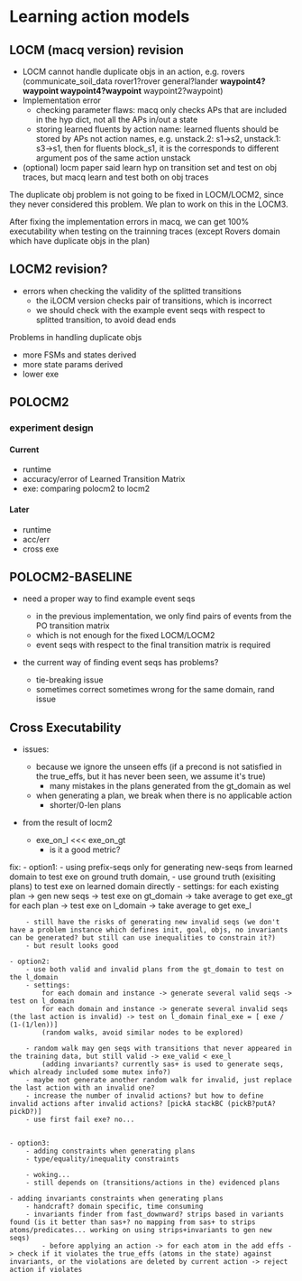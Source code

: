 # Learning action models

## LOCM (macq version) revision

- LOCM cannot handle duplicate objs in an action, e.g. rovers (communicate_soil_data rover1?rover general?lander **waypoint4?waypoint waypoint4?waypoint** waypoint2?waypoint)
- Implementation error
    - checking parameter flaws: macq only checks APs that are included in the hyp dict, not all the APs in/out a state
    - storing learned fluents by action name: learned fluents should be stored by APs not action names, e.g. unstack.2: s1->s2, unstack.1: s3->s1, then for fluents block_s1, it is the corresponds to different argument pos of the same action unstack
- (optional) locm paper said learn hyp on transition set and test on obj traces, but macq learn and test both on obj traces

The duplicate obj problem is not going to be fixed in LOCM/LOCM2, since they never considered this problem. We plan to work on this in the LOCM3.

After fixing the implementation errors in macq, we can get 100% executability when testing on the trainning traces (except Rovers domain which have duplicate objs in the plan)


## LOCM2 revision?

- errors when checking the validity of the splitted transitions
    - the iLOCM version checks pair of transitions, which is incorrect
    - we should check with the example event seqs with respect to splitted transition, to avoid dead ends

Problems in handling duplicate objs
- more FSMs and states derived
- more state params derived
- lower exe

## POLOCM2

### experiment design

#### Current

- runtime
- accuracy/error of Learned Transition Matrix
- exe: comparing polocm2 to locm2

#### Later

- runtime
- acc/err
- cross exe

## POLOCM2-BASELINE

- need a proper way to find example event seqs
    - in the previous implementation, we only find pairs of events from the PO transition matrix
    - which is not enough for the fixed LOCM/LOCM2
    - event seqs with respect to the final transition matrix is required

- the current way of finding event seqs has problems?
    - tie-breaking issue
    - sometimes correct sometimes wrong for the same domain, rand issue

## Cross Executability 

- issues:
    - because we ignore the unseen effs (if a precond is not satisfied in the true_effs, but it has never been seen, we assume it's true)
        - many mistakes in the plans generated from the gt_domain as wel
    - when generating a plan, we break when there is no applicable action
        - shorter/0-len plans

- from the result of locm2
    - exe_on_l <<< exe_on_gt
        - is it a good metric?

fix:
    - option1: 
        - using prefix-seqs only for generating new-seqs from learned domain to test exe on ground truth domain, 
        - use ground truth (exisiting plans) to test exe on learned domain directly
        - settings:
            for each existing plan -> gen new seqs -> test exe on gt_domain -> take average to get exe_gt
            for each plan -> test exe on l_domain -> take average to get exe_l
            
        - still have the risks of generating new invalid seqs (we don't have a problem instance which defines init, goal, objs, no invariants can be generated? but still can use inequalities to constrain it?)
        - but result looks good

    - option2:
        - use both valid and invalid plans from the gt_domain to test on the l_domain
        - settings:
            for each domain and instance -> generate several valid seqs -> test on l_domain
            for each domain and instance -> generate several invalid seqs (the last action is invalid) -> test on l_domain final_exe = [ exe / (1-(1/len))]
            (random walks, avoid similar nodes to be explored)
        
        - random walk may gen seqs with transitions that never appeared in the training data, but still valid -> exe_valid < exe_l
            (adding invariants? currently sas+ is used to generate seqs, which already included some mutex info?)
        - maybe not generate another random walk for invalid, just replace the last action with an invalid one?
        - increase the number of invalid actions? but how to define invalid actions after invalid actions? [pickA stackBC (pickB?putA?pickD?)]
        - use first fail exe? no...

    
    - option3:
        - adding constraints when generating plans
        - type/equality/inequality constraints
        
        - woking...
        - still depends on (transitions/actions in the) evidenced plans

    - adding invariants constraints when generating plans
        - handcraft? domain specific, time consuming
        - invariants finder from fast_downward? strips based in variants found (is it better than sas+? no mapping from sas+ to strips atoms/predicates... working on using strips+invariants to gen new seqs)
            - before applying an action -> for each atom in the add effs -> check if it violates the true_effs (atoms in the state) against invariants, or the violations are deleted by current action -> reject action if violates

    

    






